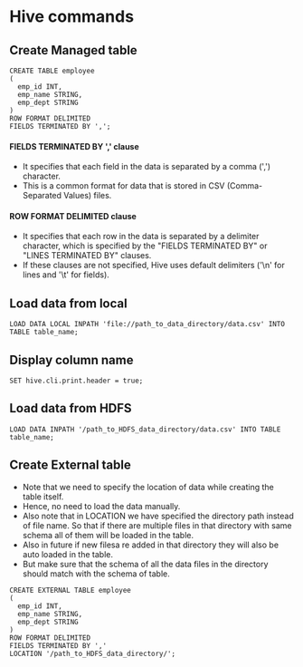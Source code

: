# Hive commands

## Create Managed table
```
CREATE TABLE employee
(
  emp_id INT,
  emp_name STRING,
  emp_dept STRING
)
ROW FORMAT DELIMITED
FIELDS TERMINATED BY ',';
```
#### FIELDS TERMINATED BY ',' clause 
- It specifies that each field in the data is separated by a comma (',') character. 
- This is a common format for data that is stored in CSV (Comma-Separated Values) files.

#### ROW FORMAT DELIMITED clause
- It specifies that each row in the data is separated by a delimiter character, which is specified by the "FIELDS TERMINATED BY" or "LINES TERMINATED BY" clauses. 
- If these clauses are not specified, Hive uses default delimiters ('\n' for lines and '\t' for fields).

## Load data from local
```
LOAD DATA LOCAL INPATH 'file://path_to_data_directory/data.csv' INTO TABLE table_name;
```

## Display column name
```
SET hive.cli.print.header = true;
```

## Load data from HDFS
```
LOAD DATA INPATH '/path_to_HDFS_data_directory/data.csv' INTO TABLE table_name;
```

## Create External table
- Note that we need to specify the location of data while creating the table itself.
- Hence, no need to load the data manually.
- Also note that in LOCATION we have specified the directory path instead of file name. So that if there are multiple files in that directory with same schema all of them will be loaded in the table.
- Also in future if new filesa re added in that directory they will also be auto loaded in the table.
- But make sure that the schema of all the data files in the directory should match with the schema of table.
```
CREATE EXTERNAL TABLE employee
(
  emp_id INT,
  emp_name STRING,
  emp_dept STRING
)
ROW FORMAT DELIMITED
FIELDS TERMINATED BY ','
LOCATION '/path_to_HDFS_data_directory/';
```
